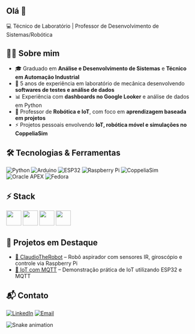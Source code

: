 ## Olá 👋


💻 Técnico de Laboratório | Professor de Desenvolvimento de Sistemas/Robótica 


## 👨‍💻 Sobre mim
- 🎓 Graduado em **Análise e Desenvolvimento de Sistemas** e **Técnico em Automação Industrial**  
- 🧪 5 anos de experiência em laboratório de mecânica desenvolvendo **softwares de testes e análise de dados**  
- 📊 Experiência com **dashboards no Google Looker** e análise de dados em Python  
- 🤖 Professor de **Robótica e IoT**, com foco em **aprendizagem baseada em projetos**  
- ⚡ Projetos pessoais envolvendo **IoT, robótica móvel e simulações no CoppeliaSim**  

## 🛠️ Tecnologias & Ferramentas

![Python](https://img.shields.io/badge/-Python-3776AB?style=for-the-badge&logo=python&logoColor=white)
![Arduino](https://img.shields.io/badge/-Arduino-00979D?style=for-the-badge&logo=arduino&logoColor=white)
![ESP32](https://img.shields.io/badge/-ESP32-000000?style=for-the-badge&logo=espressif&logoColor=white)
![Raspberry Pi](https://img.shields.io/badge/-Raspberry%20Pi-A22846?style=for-the-badge&logo=raspberrypi&logoColor=white)
![CoppeliaSim](https://img.shields.io/badge/-CoppeliaSim-FF6F00?style=for-the-badge&logoColor=white)
![Oracle APEX](https://img.shields.io/badge/-Oracle%20APEX-F80000?style=for-the-badge&logo=oracle&logoColor=white)
![Fedora](https://img.shields.io/badge/-Fedora-294172?style=for-the-badge&logo=fedora&logoColor=white)

## ⚡ Stack
<p align="left">
  <img src="https://cdn.jsdelivr.net/gh/devicons/devicon/icons/python/python-original.svg" width="40"/>
  <img src="https://cdn.jsdelivr.net/gh/devicons/devicon/icons/arduino/arduino-original.svg" width="40"/>
  <img src="https://cdn.jsdelivr.net/gh/devicons/devicon/icons/raspberrypi/raspberrypi-original.svg" width="40"/>
  <img src="https://cdn.jsdelivr.net/gh/devicons/devicon/icons/linux/linux-original.svg" width="40"/>
</p>


## 🚀 Projetos em Destaque

- [🤖 ClaudioTheRobot](https://github.com/joaoluizbornelli/ClaudioTheRobot) – Robô aspirador com sensores IR, giroscópio e controle via Raspberry Pi  
- [📡 IoT com MQTT](https://github.com/joaoluizbornelli/mqtt-demo) – Demonstração prática de IoT utilizando ESP32 e MQTT  


## 📬 Contato

[![LinkedIn](https://img.shields.io/badge/LinkedIn-0077B5?style=for-the-badge&logo=linkedin&logoColor=white)](https://www.linkedin.com/in/seu-perfil)
[![Email](https://img.shields.io/badge/Email-D14836?style=for-the-badge&logo=gmail&logoColor=white)](mailto:seuemail@gmail.com)

![Snake animation](https://github.com/joaoluizbornelli/joaoluizbornelli/blob/output/github-contribution-grid-snake.svg)

<!--
**Joao-Bornelli/Joao-Bornelli** is a ✨ _special_ ✨ repository because its `README.md` (this file) appears on your GitHub profile.

Here are some ideas to get you started:

- 🔭 I’m currently working on ...
- 🌱 I’m currently learning ...
- 👯 I’m looking to collaborate on ...
- 🤔 I’m looking for help with ...
- 💬 Ask me about ...
- 📫 How to reach me: ...
- 😄 Pronouns: ...
- ⚡ Fun fact: ...
-->
